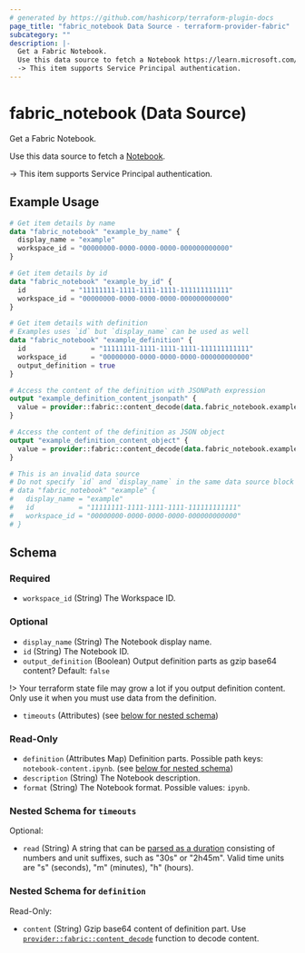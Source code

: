 ```yaml
---
# generated by https://github.com/hashicorp/terraform-plugin-docs
page_title: "fabric_notebook Data Source - terraform-provider-fabric"
subcategory: ""
description: |-
  Get a Fabric Notebook.
  Use this data source to fetch a Notebook https://learn.microsoft.com/fabric/data-engineering/how-to-use-notebook.
  -> This item supports Service Principal authentication.
---
```


# fabric_notebook (Data Source)

Get a Fabric Notebook.

Use this data source to fetch a [Notebook](https://learn.microsoft.com/fabric/data-engineering/how-to-use-notebook).

-> This item supports Service Principal authentication.

## Example Usage

```terraform
# Get item details by name
data "fabric_notebook" "example_by_name" {
  display_name = "example"
  workspace_id = "00000000-0000-0000-0000-000000000000"
}

# Get item details by id
data "fabric_notebook" "example_by_id" {
  id           = "11111111-1111-1111-1111-111111111111"
  workspace_id = "00000000-0000-0000-0000-000000000000"
}

# Get item details with definition
# Examples uses `id` but `display_name` can be used as well
data "fabric_notebook" "example_definition" {
  id                = "11111111-1111-1111-1111-111111111111"
  workspace_id      = "00000000-0000-0000-0000-000000000000"
  output_definition = true
}

# Access the content of the definition with JSONPath expression
output "example_definition_content_jsonpath" {
  value = provider::fabric::content_decode(data.fabric_notebook.example_definition.definition["notebook-content.ipynb"].content, ".cells[0].source")
}

# Access the content of the definition as JSON object
output "example_definition_content_object" {
  value = provider::fabric::content_decode(data.fabric_notebook.example_definition.definition["notebook-content.ipynb"].content).cells[0].source
}

# This is an invalid data source
# Do not specify `id` and `display_name` in the same data source block
# data "fabric_notebook" "example" {
#   display_name = "example"
#   id           = "11111111-1111-1111-1111-111111111111"
#   workspace_id = "00000000-0000-0000-0000-000000000000"
# }
```

<!-- schema generated by tfplugindocs -->
## Schema

### Required

- `workspace_id` (String) The Workspace ID.

### Optional

- `display_name` (String) The Notebook display name.
- `id` (String) The Notebook ID.
- `output_definition` (Boolean) Output definition parts as gzip base64 content? Default: `false`

!> Your terraform state file may grow a lot if you output definition content. Only use it when you must use data from the definition.

- `timeouts` (Attributes) (see [below for nested schema](#nestedatt--timeouts))

### Read-Only

- `definition` (Attributes Map) Definition parts. Possible path keys: `notebook-content.ipynb`. (see [below for nested schema](#nestedatt--definition))
- `description` (String) The Notebook description.
- `format` (String) The Notebook format. Possible values: `ipynb`.

<a id="nestedatt--timeouts"></a>

### Nested Schema for `timeouts`

Optional:

- `read` (String) A string that can be [parsed as a duration](https://pkg.go.dev/time#ParseDuration) consisting of numbers and unit suffixes, such as "30s" or "2h45m". Valid time units are "s" (seconds), "m" (minutes), "h" (hours).

<a id="nestedatt--definition"></a>

### Nested Schema for `definition`

Read-Only:

- `content` (String) Gzip base64 content of definition part.
Use [`provider::fabric::content_decode`](../functions/content_decode.md) function to decode content.
